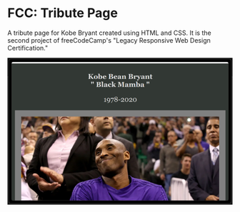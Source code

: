 # FCC: Tribute Page

A tribute page for Kobe Bryant created using HTML and CSS. It is the second project of freeCodeCamp's "Legacy Responsive Web Design Certification."

![](/img/banner-kobe.png)

